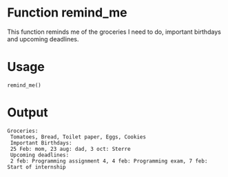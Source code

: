 # Function remind_me
This function reminds me of the groceries I need to do, important birthdays and upcoming deadlines.

# Usage 
```
remind_me()
```

# Output
```
Groceries: 
 Tomatoes, Bread, Toilet paper, Eggs, Cookies 
 Important Birthdays: 
 25 Feb: mom, 23 aug: dad, 3 oct: Sterre 
 Upcoming deadlines: 
 2 feb: Programming assignment 4, 4 feb: Programming exam, 7 feb: Start of internship 
```
